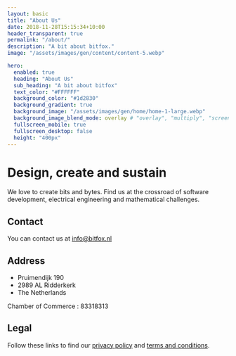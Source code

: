 ```yaml
---
layout: basic
title: "About Us"
date: 2018-11-28T15:15:34+10:00
header_transparent: true
permalink: "/about/"
description: "A bit about bitfox."
image: "/assets/images/gen/content/content-5.webp"

hero:
  enabled: true
  heading: "About Us"
  sub_heading: "A bit about bitfox"
  text_color: "#FFFFFF"
  background_color: "#1d2830"
  background_gradient: true
  background_image: "/assets/images/gen/home/home-1-large.webp"
  background_image_blend_mode: overlay # "overlay", "multiply", "screen"
  fullscreen_mobile: true
  fullscreen_desktop: false
  height: "400px"
---
```


# Design, create and sustain 

We love to create bits and bytes. 
Find us at the crossroad of software development, electrical engineering and mathematical challenges. 

## Contact
You can contact us at [info@bitfox.nl](mailto:info@bitfox.nl) 

## Address

- Pruimendijk 190 
- 2989 AL Ridderkerk
- The Netherlands 

Chamber of Commerce : 83318313

## Legal

Follow these links to find our [privacy policy](/privacy-policy/) and [terms and conditions](/terms-and-conditions/). 
